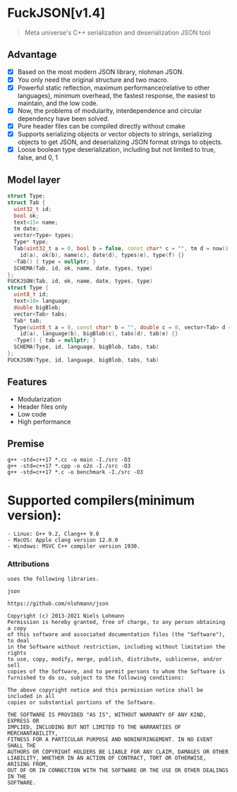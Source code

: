 ﻿# FuckJSON[v1.4]
> Meta universe's C++ serialization and deserialization JSON tool

## Advantage
- [x] Based on the most modern JSON library, nlohman JSON.
- [x] You only need the original structure and two macro.
- [x] Powerful static reflection, maximum performance(relative to other languages), minimum overhead, the fastest response, the easiest to maintain, and the low code.
- [x] Now, the problems of modularity, interdependence and circular dependency have been solved.
- [x] Pure header files can be compiled directly without cmake
- [x] Supports serializing objects or vector objects to strings, serializing objects to get JSON, and deserializing JSON format strings to objects.
- [x] Loose boolean type deserialization, including but not limited to true, false, and 0, 1

## Model layer
```c++
struct Type;
struct Tab {
  uint32_t id;
  bool ok;
  text<15> name;
  tm date;
  vector<Type> types;
  Type* type;
  Tab(uint32_t a = 0, bool b = false, const char* c = "", tm d = now(), vector<Type> e = {}, Type* f = nullptr) :
	id(a), ok(b), name(c), date(d), types(e), type(f) {}
  ~Tab() { type = nullptr; }
  SCHEMA(Tab, id, ok, name, date, types, type)
};
FUCKJSON(Tab, id, ok, name, date, types, type)
struct Type {
  uint8_t id;
  text<10> language;
  double bigBlob;
  vector<Tab> tabs;
  Tab* tab;
  Type(uint8_t a = 0, const char* b = "", double c = 0, vector<Tab> d = {}, Tab* e = nullptr) :
	id(a), language(b), bigBlob(c), tabs(d), tab(e) {}
  ~Type() { tab = nullptr; }
  SCHEMA(Type, id, language, bigBlob, tabs, tab)
};
FUCKJSON(Type, id, language, bigBlob, tabs, tab)
```

## Features
- Modularization
- Header files only
- Low code
- High performance

## Premise
```shell
g++ -std=c++17 *.cc -o main -I./src -O3
g++ -std=c++17 *.cpp -o o2o -I./src -O3
g++ -std=c++17 *.c -o benchmark -I./src -O3
```
# Supported compilers(minimum version):
    - Linux: G++ 9.2, Clang++ 9.0
    - MacOS: Apple clang version 12.0.0 
    - Windows: MSVC C++ compiler version 1930.

### Attributions
    uses the following libraries.

	json 

    https://github.com/nlohmann/json

    Copyright (c) 2013-2021 Niels Lohmann
    Permission is hereby granted, free of charge, to any person obtaining a copy
    of this software and associated documentation files (the "Software"), to deal
    in the Software without restriction, including without limitation the rights
    to use, copy, modify, merge, publish, distribute, sublicense, and/or sell
    copies of the Software, and to permit persons to whom the Software is
    furnished to do so, subject to the following conditions:

    The above copyright notice and this permission notice shall be included in all
    copies or substantial portions of the Software.

    THE SOFTWARE IS PROVIDED "AS IS", WITHOUT WARRANTY OF ANY KIND, EXPRESS OR
    IMPLIED, INCLUDING BUT NOT LIMITED TO THE WARRANTIES OF MERCHANTABILITY,
    FITNESS FOR A PARTICULAR PURPOSE AND NONINFRINGEMENT. IN NO EVENT SHALL THE
    AUTHORS OR COPYRIGHT HOLDERS BE LIABLE FOR ANY CLAIM, DAMAGES OR OTHER
    LIABILITY, WHETHER IN AN ACTION OF CONTRACT, TORT OR OTHERWISE, ARISING FROM,
    OUT OF OR IN CONNECTION WITH THE SOFTWARE OR THE USE OR OTHER DEALINGS IN THE
    SOFTWARE.
